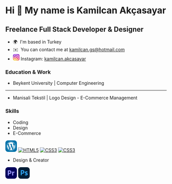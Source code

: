 Hi 👋 My name is Kamilcan Akçasayar
==================================

Freelance Full Stack Developer & Designer
-----------------------------------------

* 🌍  I'm based in Turkey
* ✉️  You can contact me at [kamilcan.gs@hotmail.com](mailto:kamilcan.gs@hotmail.com)
* <a href="https://www.instagram.com/kamilcan.akcasayar" target="_blank" rel="noreferrer"><img src="https://github.com/wle8300/instagram-logo/blob/master/logo.svg" width="20" height="20" alt="Java" /></a> Instagram: [kamilcan.akcasayar](https://www.instagram.com/kamilcan.akcasayar)


### Education & Work

* Beykent University | Computer Engineering
*****
* Manisali Tekstil | Logo Design - E-Commerce Management


### Skills

* Coding
* Design
* E-Commerce


<a href="https://wordpress.com" target="_blank" rel="noreferrer"><img src="https://github.com/tandpfun/skill-icons/blob/main/icons/Wordpress.svg" width="36" height="36" alt="SwiftUI" /></a>
<a href="https://developer.mozilla.org/en-US/docs/Glossary/HTML5" target="_blank" rel="noreferrer"><img src="https://raw.githubusercontent.com/danielcranney/readme-generator/main/public/icons/skills/html5-colored.svg" width="36" height="36" alt="HTML5" /></a>
<a href="https://www.w3.org/TR/CSS/#css" target="_blank" rel="noreferrer"><img src="https://raw.githubusercontent.com/danielcranney/readme-generator/main/public/icons/skills/css3-colored.svg" width="36" height="36" alt="CSS3" /></a>
<a href="https://www.python.org" target="_blank" rel="noreferrer"><img src="https://raw.githubusercontent.com/danielcranney/readme-generator/main/public/icons/skills/Python-Light.svg" width="36" height="36" alt="CSS3" /></a>

* Design & Creator   
    
    
<a href="https://www.adobe.com/" target="_blank" rel="noreferrer"><img src="https://github.com/tandpfun/skill-icons/blob/main/icons/Premiere.svg" width="36" height="36" alt="AdobePR" /></a>
<a href="https://www.adobe.com/" target="_blank" rel="noreferrer"><img src="https://github.com/tandpfun/skill-icons/blob/main/icons/Photoshop.svg" width="36" height="36" alt="AdobePS" /></a>
